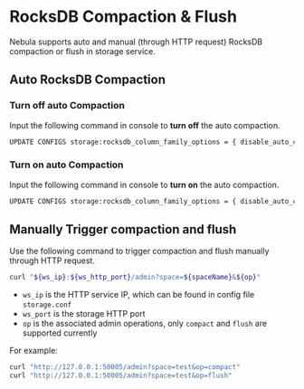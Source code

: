 # RocksDB Compaction & Flush

Nebula supports auto and manual (through HTTP request) RocksDB compaction or flush in storage service.

## Auto RocksDB Compaction

### Turn off auto Compaction

Input the following command in console to **turn off** the auto compaction.

```bash
UPDATE CONFIGS storage:rocksdb_column_family_options = { disable_auto_compactions = true }
```

### Turn on auto Compaction

Input the following command in console to **turn on** the auto compaction.

```bash
UPDATE CONFIGS storage:rocksdb_column_family_options = { disable_auto_compactions = false }
```

## Manually Trigger compaction and flush

Use the following command to trigger compaction and flush manually through HTTP request.

```bash
curl "${ws_ip}:${ws_http_port}/admin?space=${spaceName}&${op}"
```

- `ws_ip` is the HTTP service IP, which can be found in config file `storage.conf`
- `ws_port` is the storage HTTP port
- `op` is the associated admin operations, only `compact` and `flush` are supported currently

For example:

```bash
curl "http://127.0.0.1:50005/admin?space=test&op=compact"
curl "http://127.0.0.1:50005/admin?space=test&op=flush"
```
